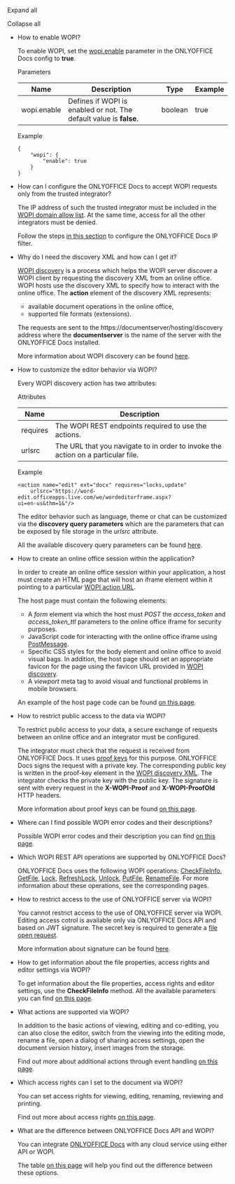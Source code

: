 Expand all

Collapse all

* How to enable WOPI?

  To enable WOPI, set the [wopi.enable](https://helpcenter.onlyoffice.com/installation/docs-developer-configuring.aspx#wopi-enable) parameter in the ONLYOFFICE Docs config to **true**.

  Parameters

  | Name        | Description                                                        | Type    | Example |
  | ----------- | ------------------------------------------------------------------ | ------- | ------- |
  | wopi.enable | Defines if WOPI is enabled or not. The default value is **false**. | boolean | true    |

  Example

  ```
  {
      "wopi": {
          "enable": true
      }
  }
  ```

- How can I configure the ONLYOFFICE Docs to accept WOPI requests only from the trusted integrator?

  The IP address of such the trusted integrator must be included in the [WOPI domain allow list](https://docs.microsoft.com/en-us/microsoft-365/cloud-storage-partner-program/online/build-test-ship/settings#wopi-domain-allow-list). At the same time, access for all the other integrators must be denied.

  Follow the steps [in this section](/editors/wopi/#ip-filter) to configure the ONLYOFFICE Docs IP filter.

* Why do I need the discovery XML and how can I get it?

  [WOPI discovery](https://docs.microsoft.com/en-us/microsoft-365/cloud-storage-partner-program/online/discovery) is a process which helps the WOPI server discover a WOPI client by requesting the discovery XML from an online office. WOPI hosts use the discovery XML to specify how to interact with the online office. The **action** element of the discovery XML represents:

  * available document operations in the online office,
  * supported file formats (extensions).

  The requests are sent to the https\://documentserver/hosting/discovery address where the **documentserver** is the name of the server with the ONLYOFFICE Docs installed.

  More information about WOPI discovery can be found [here](/editors/wopi/discovery).

- How to customize the editor behavior via WOPI?

  Every WOPI discovery action has two attributes:

  Attributes

  | Name     | Description                                                                      |
  | -------- | -------------------------------------------------------------------------------- |
  | requires | The WOPI REST endpoints required to use the actions.                             |
  | urlsrc   | The URL that you navigate to in order to invoke the action on a particular file. |

  Example

  ```
  <action name="edit" ext="docx" requires="locks,update"
      urlsrc="https://word-edit.officeapps.live.com/we/wordeditorframe.aspx?
  ui=en-us&thm=1&"/>
  ```

  The editor behavior such as language, theme or chat can be customized via the **discovery query parameters** which are the parameters that can be exposed by file storage in the *urlsrc* attribute.

  All the available discovery query parameters can be found [here](/editors/wopi/discovery#wopi-standart).

* How to create an online office session within the application?

  In order to create an online office session within your application, a host must create an HTML page that will host an iframe element within it pointing to a particular [WOPI action URL](/editors/wopi/discovery#actions).

  The host page must contain the following elements:

  * A *form* element via which the host must *POST* the *access\_token* and *access\_token\_ttl* parameters to the online office iframe for security purposes.
  * JavaScript code for interacting with the online office iframe using [PostMessage](/editors/wopi/postmessage).
  * Specific CSS styles for the body element and online office to avoid visual bags. In addition, the host page should set an appropriate favicon for the page using the favicon URL provided in [WOPI discovery](/editors/wopi/discovery).
  * A *viewport* meta tag to avoid visual and functional problems in mobile browsers.

  An example of the host page code can be found [on this page](/editors/wopi/hostpage).

- How to restrict public access to the data via WOPI?

  To restrict public access to your data, a secure exchange of requests between an online office and an integrator must be configured.

  The integrator must check that the request is received from ONLYOFFICE Docs. It uses [proof keys](https://docs.microsoft.com/en-us/microsoft-365/cloud-storage-partner-program/online/scenarios/proofkeys) for this purpose. ONLYOFFICE Docs signs the request with a private key. The corresponding public key is written in the proof-key element in the [WOPI discovery XML](/editors/wopi/discovery). The integrator checks the private key with the public key. The signature is sent with every request in the **X-WOPI-Proof** and **X-WOPI-ProofOld** HTTP headers.

  More information about proof keys can be found [on this page](/editors/wopi/proofkeys).

* Where can I find possible WOPI error codes and their descriptions?

  Possible WOPI error codes and their description you can find [on this page](/editors/wopi/restapi).

- Which WOPI REST API operations are supported by ONLYOFFICE Docs?

  ONLYOFFICE Docs uses the following WOPI operations: [CheckFileInfo](/editors/wopi/restapi/checkfileinfo), [GetFile](/editors/wopi/restapi/getfile), [Lock](/editors/wopi/restapi/lock), [RefreshLock](/editors/wopi/restapi/refreshlock), [Unlock](/editors/wopi/restapi/unlock), [PutFile](/editors/wopi/restapi/putfile), [RenameFile](/editors/wopi/restapi/renamefile). For more information about these operations, see the corresponding pages.

* How to restrict access to the use of ONLYOFFICE server via WOPI?

  You cannot restrict access to the use of ONLYOFFICE server via WOPI. Editing access cotrol is available only via ONLYOFFICE Docs API and based on JWT signature. The secret key is required to generate a [file open request](/editors/signature/browser).

  More information about signature can be found [here](/editors/signature).

- How to get information about the file properties, access rights and editor settings via WOPI?

  To get information about the file properties, access rights and editor settings, use the **CheckFileInfo** method. All the available parameters you can find [on this page](/editors/wopi/restapi/checkfileinfo).

* What actions are supported via WOPI?

  In addition to the basic actions of viewing, editing and co-editing, you can also close the editor, switch from the viewing into the editing mode, rename a file, open a dialog of sharing access settings, open the document version history, insert images from the storage.

  Find out more about additional actions through event handling [on this page](/editors/wopi/postmessage).

- Which access rights can I set to the document via WOPI?

  You can set access rights for viewing, editing, renaming, reviewing and printing.

  Find out more about access rights [on this page](/editors/wopi/postmessage).

* What are the difference between ONLYOFFICE Docs API and WOPI?

  You can integrate [ONLYOFFICE Docs](https://www.onlyoffice.com/office-suite.aspx) with any cloud service using either API or WOPI.

  The table [on this page](/editors/wopi/apivswopi) will help you find out the difference between these options.
